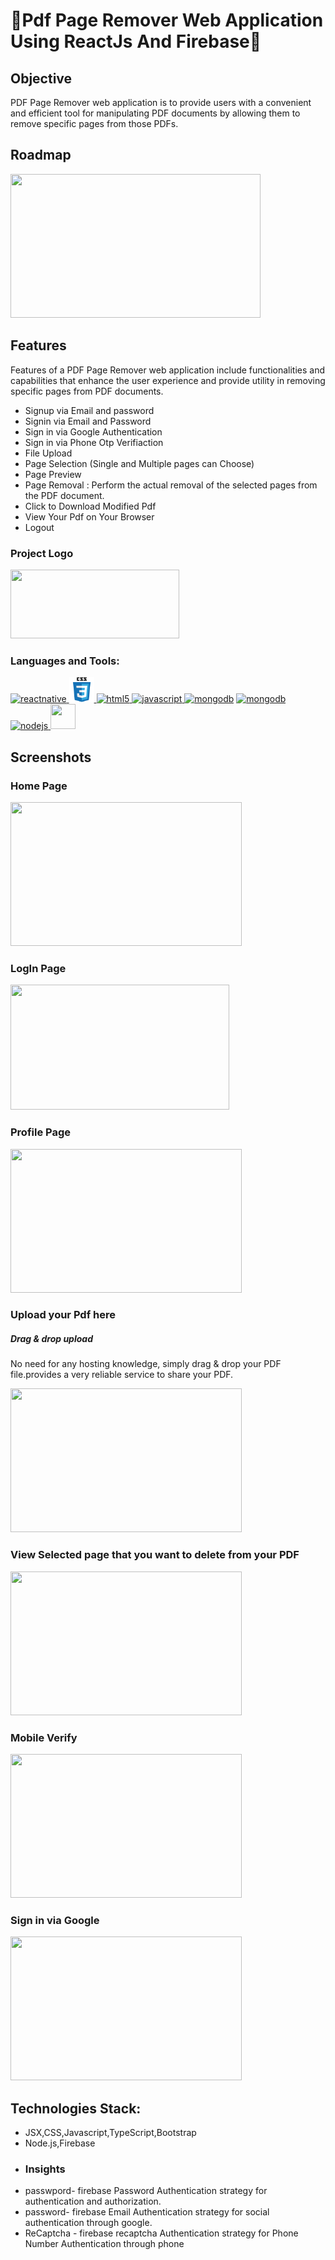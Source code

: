# 🎉Pdf Page Remover Web Application Using ReactJs And Firebase🎉
## Objective
<div>PDF Page Remover web application is to provide users with a convenient and efficient tool for manipulating PDF documents by allowing them to remove specific pages from those PDFs.</div>

## Roadmap
<div><img src="https://github.com/Shanu-Git2002/PdfPageRemover-/assets/121647061/2ef117b9-8d20-44ff-8801-ce32c964fd35.png"" width="400" height="230px"> </div>

## Features
<div>Features of a PDF Page Remover web application include functionalities and capabilities that enhance the user experience and provide utility in removing specific pages from PDF documents. </div>

* Signup via Email and password
* Signin via Email and Password
* Sign in via Google Authentication
* Sign in via Phone Otp Verifiaction
* File Upload
* Page Selection (Single and Multiple pages can Choose)
* Page Preview
* Page Removal : Perform the actual removal of the selected pages from the PDF document.
* Click to Download Modified Pdf
* View Your Pdf on Your Browser
* Logout

<div> 
<h3>Project Logo</h3>
  <img src="https://github.com/Shanu-Git2002/PdfPageRemover-/assets/121647061/530a8336-47c1-4df3-8eeb-7e4c30dcd0e5.png" width="270px" height="110px">
</div>

<h3 align="left">Languages and Tools:</h3>
 <a href="https://reactnative.dev/" target="_blank" rel="noreferrer"> <img src="https://reactnative.dev/img/header_logo.svg" alt="reactnative" width="40" height="40"/> </a>
 <a href="https://www.w3schools.com/css/" target="_blank" rel="noreferrer"> 
<img src="https://raw.githubusercontent.com/devicons/devicon/master/icons/css3/css3-original-wordmark.svg" alt="css3" width="40" height="40"/>
</a> <a href="https://gulpjs.com" target="_blank" rel="noreferrer">
</a> <a href="https://www.w3.org/html/" target="_blank" rel="noreferrer">
<img src="https://github.com/Shanu-Git2002/PdfPageRemover-/assets/121647061/0239f32a-61b7-43bb-b982-01b41415ab46" alt="html5" width="40" height="40"/>
</a> <a href="https://developer.mozilla.org/en-US/docs/Web/JavaScript" target="_blank" rel="noreferrer">
<img src="https://github.com/Shanu-Git2002/PdfPageRemover-/assets/121647061/0f4ed2ad-bf01-431f-883a-7e9b77718d2e" alt="javascript" width="40" height="40"/>
</a> <a href="https://www.mongodb.com/" target="_blank" rel="noreferrer"> <img src="https://github.com/Shanu-Git2002/PdfPageRemover-/assets/121647061/bfa5e7a3-4059-4e0d-b4b8-e79d9ca6f79d" alt="mongodb" width="40" height="40"/></a>
<a href="https://www.mongodb.com/" target="_blank" rel="noreferrer"> <img src="https://github.com/Shanu-Git2002/PdfPageRemover-/assets/121647061/67767999-8cf5-4ca9-a239-101768757d8b" alt="mongodb" width="40" height="40"/></a>
<a href="https://nodejs.org" target="_blank" rel="noreferrer"> <img src="https://github.com/Shanu-Git2002/PdfPageRemover-/assets/121647061/f0383d65-c886-4b2f-b800-7b15fc517ed5" alt="nodejs" width="40" height="40"/> </a>
<a href="https://redis.io" target="_blank" rel="noreferrer"> <img src="https://github.com/Shanu-Git2002/PdfPageRemover-/assets/121647061/f7430662-c435-4e59-a81a-70bd23c3acec" width="40" height="40"/></a>

## Screenshots
<div>
<h3>Home Page </h3>
  <img src="https://github.com/Shanu-Git2002/PdfPageRemover-/assets/121647061/e012093f-9224-42bf-afba-b324a2b61f98.png" width="370" height="230px"> 
</div>

<div> 
   <h3>LogIn Page </h3>
  <img src="https://github.com/Shanu-Git2002/PdfPageRemover-/assets/121647061/2fc57274-3e4e-44dd-850b-9b3c75ad1b9d" width="350" height="200px">
</div>
<div> 
   <h3>Profile Page </h3>
  <img src="https://github.com/Shanu-Git2002/PdfPageRemover-/assets/121647061/7cd0cd0d-7a1b-4e4f-ad17-47c72d4dccf8.png" width="370" height="230px">
</div>
<div> 
  <h3>Upload your Pdf here</h3>
  <h5>Drag & drop upload </h5>
  <p>No need for any hosting knowledge, simply drag & drop your PDF file.provides a very reliable service to share your PDF. </p>
  <img src="https://github.com/Shanu-Git2002/PdfPageRemover-/assets/121647061/23fbca55-e84b-4957-8959-7e63a6d07db5" width="370" height="230px"> 
</div>

<div> 
  <h3>View Selected page that you want to delete from your PDF</h3> 
  <img src="https://github.com/Shanu-Git2002/PdfPageRemover-/assets/121647061/4397d0d3-bb7f-4cc1-81ea-696223470e28.png" width="370" height="230px"> 
</div>

<div> 
  <h3>Mobile Verify</h3>
  <img src="https://github.com/Shanu-Git2002/PdfPageRemover-/assets/121647061/4d83ee64-9988-47a0-b77e-ca107b59e6e1" width="370" height="230px"> 
</div>
<div> 
  <h3>Sign in via Google</h3>
  <img src="https://github.com/Shanu-Git2002/PdfPageRemover-/assets/121647061/7d3ebe3f-e0e0-4233-8360-b5585d51f8fe" width="370" height="230px"> 
</div>

## Technologies Stack:
* JSX,CSS,Javascript,TypeScript,Bootstrap
* Node.js,Firebase
* 
  ### Insights
* passwpord- firebase Password Authentication strategy for authentication and authorization.
* password- firebase Email Authentication strategy for social authentication through  google.
* ReCaptcha - firebase recaptcha Authentication strategy for Phone Number Authentication through phone
